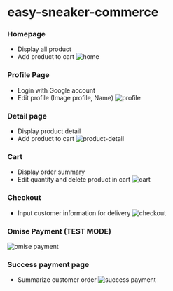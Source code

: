 # easy-sneaker-commerce

### Homepage
* Display all product
* Add product to cart
![home](https://github.com/user-attachments/assets/7b5abd52-8a20-4d26-8f5d-37a313244f6e)

### Profile Page
* Login with Google account
* Edit profile (Image profile, Name)
![profile](https://github.com/user-attachments/assets/531b2e2e-aeb6-4a8e-94f1-22b9906db967)

### Detail page
* Display product detail
* Add product to cart
![product-detail](https://github.com/user-attachments/assets/466877e3-1fe2-4db1-bd8c-4e55f3874f1e)

### Cart
* Display order summary
* Edit quantity and delete product in cart
![cart](https://github.com/user-attachments/assets/f5580c3e-335c-4865-b054-a7e4c96cec2c)

### Checkout
* Input customer information for delivery
![checkout](https://github.com/user-attachments/assets/535410e3-6a1f-44bf-b526-b9d720181155)

### Omise Payment (TEST MODE)
![omise payment](https://github.com/user-attachments/assets/88f98f76-f778-4034-9fde-9ac12d8841ae)

### Success payment page 
* Summarize customer order
![success payment](https://github.com/user-attachments/assets/b07a259a-4ca5-4f5a-91e9-41f689630d60)


